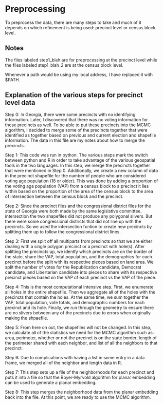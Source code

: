 # Preprocessing

To preprocess the data, there are many steps to take and much of it depends 
on which refinement is being used: precinct level or census block level.

## Notes
The files labeled step1_blah are for preprocessing at the precinct level while the files labeled step1_blah_2 are at the census block level. 

Whenever a path would be using my local address, I have replaced it with $PATH.

## Explanation of the various steps for precinct level data

Step 0: In Georgia, there were some precincts with no identifying information. Later, I discovered that there was no voting information for these precincts as well. To be able to put these precincts into the MCMC algorithm, I decided to merge some of the precincts together that were identified as together based on previous and current election and shapefile information. The data in this file are my notes about how to merge the precincts.

Step 1: This code was run in python. The various steps mark the switch between python and R in order to take advantage of the various geospatial tools in the two languages. In this step, we merge the precincts together that were mentioned in Step 0. Additionally, we create a new column of data in the precinct shapefile for the number of people who are considered voting age population (18 or older). 
This was done by adding a proportion of the voting age population (VAP) from a census block to a precinct it lies within based on the proportion of the area of the census block to the area of intersection between the census block and the precinct. 

Step 2: Since the precinct files and the congressional district files for the state of Georgia were both made by the same legislative committee, intersection the two shapefiles did not produce any polygonal slivers. But there were some congressional districts that did not line up with the precincts. So we used the intersection funtion to create new precincts by splitting them up to follow the congressional district lines. 

Step 3: First we split off all multiparts from precincts so that we are either dealing with a single polygon precinct or a precinct with hole(s). After splitting the precincts up, we identfy which precincts are on the border of the state, share the VAP, total population, and the demographics for each precinct before the split with its respective pieces based on land area. We split the number of votes for the Republication candidate, Democrat candidate, and Libertarian candidate into pieces to share with its respective precinct pieces based on the VAP of each precinct vs the VAP of the piece. 

Step 4: This is the most computational intensive step. First, we enumerate all holes in the entire shapefile. 
Then we aggregate all of the holes with the precincts that contain the holes. At the same time, we sum together the VAP, total population, vote totals, and demographic numbers for each precinct and its hole.
Finally, we run through the geometry to ensure there are no slivers between any of the precincts due to errors when originally making the shpaefile. 

Step 5: From here on out, the shapefiles will not be changed. In this step, we calculate all of the statistics we need for the MCMC algorithm such as:
area, perimeter, whether or not the precinct is on the state border, length of the perimeter shared with each neighbor, and list of all the neighbors to that precinct.

Step 6: Due to complications with having a list in some entry in a data frame, we merged all of the neighbor and length data in R. 

Step 7: This step sets up a file of the neighborhoods for each precinct and puts it into a file so that the Boyer-Myrvold algorithm for planar embedding can be used to generate a planar embedding. 

Step 8: This step merges the neighborhood data from the planar embedding back into the file. At this point, we are ready to use the MCMC algorithm. 
